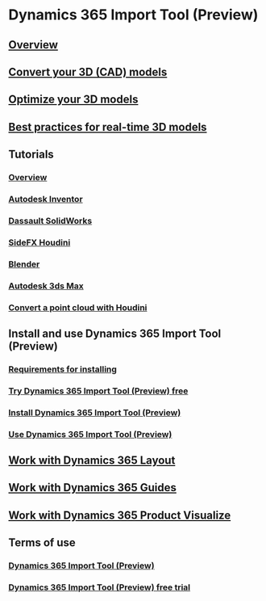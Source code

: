 # Dynamics 365 Import Tool (Preview)
## [Overview](index.md)
## [Convert your 3D (CAD) models](convert-models.md)
## [Optimize your 3D models](optimize-models.md)
## [Best practices for real-time 3D models](best-practices.md)
## Tutorials
### [Overview](tutorials-overview.md)
### [Autodesk Inventor](inventor.md)
### [Dassault SolidWorks](solidworks.md)
### [SideFX Houdini](houdini.md)
### [Blender](blender.md)
### [Autodesk 3ds Max](3ds-max.md)
### [Convert a point cloud with Houdini](houdini-point-cloud.md)
## Install and use Dynamics 365 Import Tool (Preview)
### [Requirements for installing](requirements.md)
### [Try Dynamics 365 Import Tool (Preview) free](try-import-tool-free.md)
### [Install Dynamics 365 Import Tool (Preview)](install.md)
### [Use Dynamics 365 Import Tool (Preview)](import-tool.md)
## [Work with Dynamics 365 Layout](layout.md)
## [Work with Dynamics 365 Guides](guides.md)
## [Work with Dynamics 365 Product Visualize](product-visualize.md)
## Terms of use
### [Dynamics 365 Import Tool (Preview)](../legal/import-tool-license-terms.md)
### [Dynamics 365 Import Tool (Preview) free trial](../legal/import-tool-free-trial.md)
